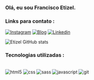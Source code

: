 ### Olá, eu sou Francisco Etizel.

### Links para contato :






[![Instagram](https://img.shields.io/badge/Instagram-E4405F?style=for-the-badge&logo=instagram&logoColor=white)](https://www.instagram.com/etiiizel/)
[![Blog](https://img.shields.io/badge/website-000000?style=for-the-badge&logo=About.me&logoColor=white)](https://etizel.github.io/)
[![Linkedin](https://img.shields.io/badge/LinkedIn-0077B5?style=for-the-badge&logo=linkedin&logoColor=white)](https://www.linkedin.com/in/francisco-etizel-a94056191/)



![Etizel GitHub stats](https://github-readme-stats.vercel.app/api?username=etizel&show_icons=true&theme=radical)

### Tecnologias utilizadas :


<div> </br>
<img align="center" alt="html5" src="https://img.shields.io/badge/HTML5-E34F26?style=for-the-badge&logo=html5&logoColor=white">
<img align="center" alt="css" src="https://img.shields.io/badge/CSS3-1572B6?style=for-the-badge&logo=css3&logoColor=white">
<img align="center" alt="sass" src="https://img.shields.io/badge/Sass-CC6699?style=for-the-badge&logo=sass&logoColor=white">
<img align="center" alt="javascript" src="https://img.shields.io/badge/JavaScript-F7DF1E?style=for-the-badge&logo=javascript&logoColor=black">
<img align="center" alt="git" src="https://img.shields.io/badge/GIT-E44C30?style=for-the-badge&logo=git&logoColor=white">



</div> 

</br>



